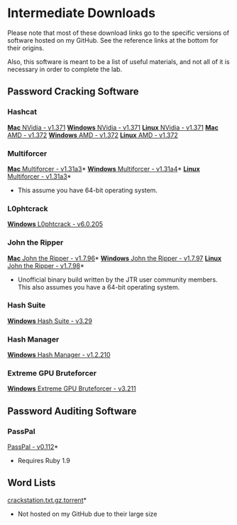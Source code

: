 # Intermediate Downloads
Please note that most of these download links go to the specific versions of software hosted on my GitHub.  See the reference links at the bottom for their origins.  

Also, this software is meant to be a list of useful materials, and not all of it is necessary in order to complete the lab.

## Password Cracking Software
### Hashcat
[__Mac__ NVidia - v1.37](https://github.com/JonZeolla/Presentation_Materials/blob/master/2015-09-24_SteelCityInfoSec_Password-Cracking/.Storage/cudaHashcat-1.37.7z)[1]
[__Windows__ NVidia - v1.37](https://github.com/JonZeolla/Presentation_Materials/blob/master/2015-09-24_SteelCityInfoSec_Password-Cracking/.Storage/cudaHashcat-1.37.7z)[1]
[__Linux__ NVidia - v1.37](https://github.com/JonZeolla/Presentation_Materials/blob/master/2015-09-24_SteelCityInfoSec_Password-Cracking/.Storage/cudaHashcat-1.37.7z)[1]
[__Mac__ AMD - v1.37](https://github.com/JonZeolla/Presentation_Materials/blob/master/2015-09-24_SteelCityInfoSec_Password-Cracking/.Storage/oclHashcat-1.37.7z)[2]
[__Windows__ AMD - v1.37](https://github.com/JonZeolla/Presentation_Materials/blob/master/2015-09-24_SteelCityInfoSec_Password-Cracking/.Storage/oclHashcat-1.37.7z)[2]
[__Linux__ AMD - v1.37](https://github.com/JonZeolla/Presentation_Materials/blob/master/2015-09-24_SteelCityInfoSec_Password-Cracking/.Storage/oclHashcat-1.37.7z)[2]

### Multiforcer
[__Mac__ Multiforcer - v1.31a](https://github.com/JonZeolla/Presentation_Materials/blob/master/2015-09-24_SteelCityInfoSec_Password-Cracking/.Storage/Cryptohaze-Linux_x64_1_31a.tar.bz2)[3]*
[__Windows__ Multiforcer - v1.31a](https://github.com/JonZeolla/Presentation_Materials/blob/master/2015-09-24_SteelCityInfoSec_Password-Cracking/.Storage/Cryptohaze-Windows_x64_1_31a.zip)[4]*
[__Linux__ Multiforcer - v1.31a](https://github.com/JonZeolla/Presentation_Materials/blob/master/2015-09-24_SteelCityInfoSec_Password-Cracking/.Storage/Cryptohaze-Linux_x64_1_31a.tar.bz2)[3]*
* This assume you have 64-bit operating system.

### L0phtcrack
[__Windows__ L0phtcrack - v6.0.20](https://github.com/JonZeolla/Presentation_Materials/blob/master/2015-09-24_SteelCityInfoSec_Password-Cracking/.Storage/lc6setup_v6.0.20.exe)[5]

### John the Ripper
[__Mac__ John the Ripper - v1.7.9](https://github.com/JonZeolla/Presentation_Materials/blob/master/2015-09-24_SteelCityInfoSec_Password-Cracking/.Storage/john-1.7.9-jumbo-7-macosx-Intel-2.zip)[6]*
[__Windows__ John the Ripper - v1.7.9](https://github.com/JonZeolla/Presentation_Materials/blob/master/2015-09-24_SteelCityInfoSec_Password-Cracking/.Storage/john179w2.zip)[7]
[__Linux__ John the Ripper - v1.7.9](https://github.com/JonZeolla/Presentation_Materials/blob/master/2015-09-24_SteelCityInfoSec_Password-Cracking/.Storage/john-1.7.9-jumbo-7-Linux-x86-64.tar.gz)[8]*
* Unofficial binary build written by the JTR user community members.  This also assumes you have a 64-bit operating system.

### Hash Suite
[__Windows__ Hash Suite - v3.2](https://github.com/JonZeolla/Presentation_Materials/blob/master/2015-09-24_SteelCityInfoSec_Password-Cracking/.Storage/Hash_Suite_Free_3_2.zip)[9]

### Hash Manager
[__Windows__ Hash Manager - v1.2.2](https://github.com/JonZeolla/Presentation_Materials/blob/master/2015-09-24_SteelCityInfoSec_Password-Cracking/.Storage/HM.zip)[10]

### Extreme GPU Bruteforcer
[__Windows__ Extreme GPU Bruteforcer - v3.2](https://github.com/JonZeolla/Presentation_Materials/blob/master/2015-09-24_SteelCityInfoSec_Password-Cracking/.Storage/EGB.zip)[11]


## Password Auditing Software
### PassPal
[PassPal - v0.1](https://github.com/JonZeolla/Presentation_Materials/blob/master/2015-09-24_SteelCityInfoSec_Password-Cracking/.Storage/passpal.rb)[12]*
* Requires Ruby 1.9


## Word Lists
[crackstation.txt.gz.torrent](https://crackstation.net/downloads/crackstation.txt.gz.torrent)*
* Not hosted on my GitHub due to their large size


[1]: http://hashcat.net/files/oclHashcat-1.37.7z
[2]: http://hashcat.net/files/cudaHashcat-1.37.7z
[3]: http://downloads.sourceforge.net/project/cryptohaze/Cryptohaze-Linux_x64_1_31a.tar.bz2
[4]: http://downloads.sourceforge.net/project/cryptohaze/Cryptohaze-Windows_x64_1_31a.zip
[5]: http://www.l0phtcrack.com/lc6setup_v6.0.20.exe
[6]: http://openwall.info/wiki/_media/john/john-1.7.9-jumbo-7-macosx-Intel-2.zip
[7]: http://www.openwall.com/john/h/john179w2.zip
[8]: http://openwall.info/wiki/_media/john/john-1.7.9-jumbo-7-Linux-x86-64.tar.gz
[9]: http://hashsuite.openwall.net/downloads/Hash_Suite_Free_3_2.zip
[10]: http://www.insidepro.com/download/HM.zip
[11]: http://www.insidepro.com/download/EGB.zip
[12]: https://github.com/arex1337/Passpal/blob/0.1/passpal.rb

